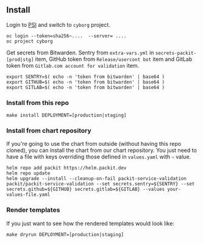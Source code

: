 ## Install

Login to [PSI](https://ocp4.psi.redhat.com) and switch to `cyborg` project.

    oc login --token=sha256~....  --server= ....
    oc project cyborg

Get secrets from Bitwarden.
Sentry from `extra-vars.yml` in `secrets-packit-[prod|stg]` item,
GitHub token from `Release/usercont bot` item and GitLab token from `Gitlab.com account for validation` item.

    export SENTRY=$( echo -n 'token from bitwarden' | base64 )
    export GITHUB=$( echo -n 'token from bitwarden' | base64 )
    export GITLAB=$( echo -n 'token from bitwarden' | base64 )

### Install from this repo

    make install DEPLOYMENT=[production|staging]

### Install from chart repository

If you're going to use the chart from outside (without having this repo cloned),
you can install the chart from our chart repository. You just need to have a file
with keys overriding those defined in `values.yaml` with `~` value.

    helm repo add packit https://helm.packit.dev
    helm repo update
    helm upgrade --install --cleanup-on-fail packit-service-validation packit/packit-service-validation --set secrets.sentry=${SENTRY} --set secrets.github=${GITHUB} secrets.gitlab=${GITLAB} --values your-values-file.yaml

### Render templates

If you just want to see how the rendered templates would look like:

    make dryrun DEPLOYMENT=[production|staging]
